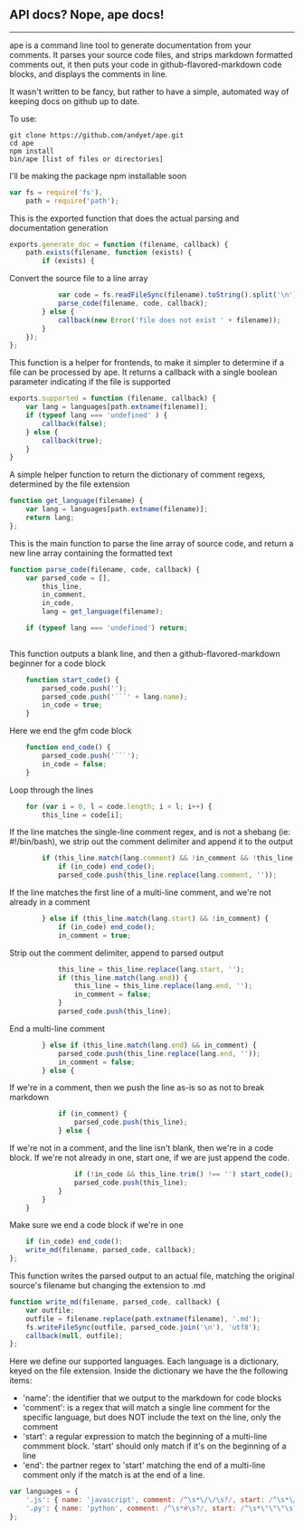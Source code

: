 
## API docs? Nope, ape docs!
---
ape is a command line tool to generate documentation from your comments.
It parses your source code files, and strips markdown formatted comments out,
it then puts your code in github-flavored-markdown code blocks, and displays the comments in line.

It wasn't written to be fancy, but rather to have a simple, automated way of keeping docs on github up to date.

To use:

    git clone https://github.com/andyet/ape.git
    cd ape
    npm install
    bin/ape [list of files or directories]

I'll be making the package npm installable soon



```javascript
var fs = require('fs'),
    path = require('path');

```
This is the exported function that does the actual parsing and documentation generation

```javascript
exports.generate_doc = function (filename, callback) {
    path.exists(filename, function (exists) {
        if (exists) {
```
Convert the source file to a line array

```javascript
            var code = fs.readFileSync(filename).toString().split('\n')
            parse_code(filename, code, callback);
        } else {
            callback(new Error('file does not exist ' + filename));
        }
    });
};

```

This function is a helper for frontends, to make it simpler to determine if a file can be processed by ape.
It returns a callback with a single boolean parameter indicating if the file is supported


```javascript
exports.supported = function (filename, callback) {
    var lang = languages[path.extname(filename)];
    if (typeof lang === 'undefined' ) {
        callback(false);
    } else {
        callback(true);
    }
}

```
A simple helper function to return the dictionary of comment regexs, determined by the file extension

```javascript
function get_language(filename) {
    var lang = languages[path.extname(filename)];
    return lang;
};

```

This is the main function to parse the line array of source code, and return a new line array
containing the formatted text


```javascript
function parse_code(filename, code, callback) {
    var parsed_code = [],
        this_line,
        in_comment,
        in_code,
        lang = get_language(filename);

    if (typeof lang === 'undefined') return;
    
```
This function outputs a blank line, and then a github-flavored-markdown beginner for a code block

```javascript
    function start_code() {
        parsed_code.push('');
        parsed_code.push('```' + lang.name);
        in_code = true;
    }

```
Here we end the gfm code block

```javascript
    function end_code() {
        parsed_code.push('```');
        in_code = false;
    }

```
Loop through the lines

```javascript
    for (var i = 0, l = code.length; i < l; i++) {
        this_line = code[i];
```
If the line matches the single-line comment regex, and is not a shebang (ie: #!/bin/bash), we strip out the comment delimiter and append it to the output

```javascript
        if (this_line.match(lang.comment) && !in_comment && !this_line.match(/^#\!/)) {
            if (in_code) end_code(); 
            parsed_code.push(this_line.replace(lang.comment, ''));
```
If the line matches the first line of a multi-line comment, and we're not already in a comment

```javascript
        } else if (this_line.match(lang.start) && !in_comment) {
            if (in_code) end_code(); 
            in_comment = true;
```
Strip out the comment delimiter, append to parsed output

```javascript
            this_line = this_line.replace(lang.start, '');
            if (this_line.match(lang.end)) {
                this_line = this_line.replace(lang.end, '');
                in_comment = false;
            } 
            parsed_code.push(this_line);
```
End a multi-line comment

```javascript
        } else if (this_line.match(lang.end) && in_comment) {
            parsed_code.push(this_line.replace(lang.end, ''));
            in_comment = false;
        } else {
```
If we're in a comment, then we push the line as-is so as not to break markdown

```javascript
            if (in_comment) {
                parsed_code.push(this_line);
            } else {
```
If we're not in a comment, and the line isn't blank, then we're in a code block. If we're not already in one, start one, if we are just append the code.

```javascript
                if (!in_code && this_line.trim() !== '') start_code(); 
                parsed_code.push(this_line);
            }
        }
    }
```
Make sure we end a code block if we're in one

```javascript
    if (in_code) end_code();
    write_md(filename, parsed_code, callback);
};

```
This function writes the parsed output to an actual file, matching the original source's filename but changing the extension to .md

```javascript
function write_md(filename, parsed_code, callback) {
    var outfile;
    outfile = filename.replace(path.extname(filename), '.md');
    fs.writeFileSync(outfile, parsed_code.join('\n'), 'utf8');
    callback(null, outfile);
};

```

Here we define our supported languages. Each language is a dictionary, keyed on the file extension. Inside the dictionary
we have the the following items:

* 'name': the identifier that we output to the markdown for code blocks
* 'comment': is a regex that will match a single line comment for the specific language, but does NOT include the text on the line, only the comment
* 'start': a regular expression to match the beginning of a multi-line commment block. 'start' should only match if it's on the beginning
of a line
* 'end': the partner regex to 'start' matching the end of a multi-line comment only if the match is at the end of a line.


```javascript
var languages = {
    '.js': { name: 'javascript', comment: /^\s*\/\/\s?/, start: /^\s*\/\*\s?/, end: /\*\/\s*$/ },
    '.py': { name: 'python', comment: /^\s*#\s?/, start: /^\s*\"\"\"\s?/, end: /\"\"\"\s*$/ }
};

```